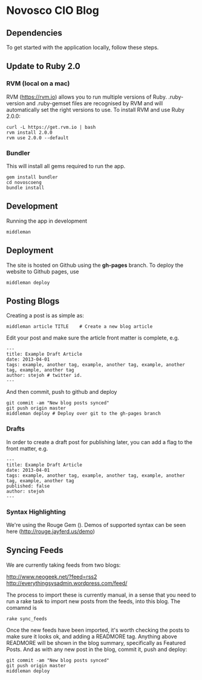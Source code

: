 # Novosco CIO Blog

## Dependencies

To get started with the application locally, follow these steps.

## Update to Ruby 2.0

### RVM (local on a mac)

RVM (https://rvm.io) allows you to run multiple versions of Ruby.  .ruby-version and .ruby-gemset files are recognised by RVM and will automatically set the right versions to use.  To install RVM and use Ruby 2.0.0:

    curl -L https://get.rvm.io | bash
    rvm install 2.0.0
    rvm use 2.0.0 --default

### Bundler

This will install all gems required to run the app.

    gem install bundler
    cd novoscoeng
    bundle install

## Development

Running the app in development

    middleman

## Deployment

The site is hosted on Github using the **gh-pages** branch. To deploy the website to Github pages, use

    middleman deploy

## Posting Blogs

Creating a post is as simple as:

    middleman article TITLE    # Create a new blog article

Edit your post and make sure the article front matter is complete, e.g.

    ---
    title: Example Draft Article
    date: 2013-04-01
    tags: example, another tag, example, another tag, example, another tag, example, another tag
    author: stejoh # twitter id.
    ---

And then commit, push to github and deploy

    git commit -am "New blog posts synced"
    git push origin master
    middleman deploy # Deploy over git to the gh-pages branch

### Drafts

In order to create a draft post for publishing later, you can add a flag to the front matter, e.g.

    ---
    title: Example Draft Article
    date: 2013-04-01
    tags: example, another tag, example, another tag, example, another tag, example, another tag
    published: false
    author: stejoh
    ---

### Syntax Highlighting

We're using the Rouge Gem (). Demos of supported syntax can be seen here (http://rouge.jayferd.us/demo)

## Syncing Feeds

We are currently taking feeds from two blogs:

http://www.neogeek.net/?feed=rss2
http://everythingsysadmin.wordpress.com/feed/

The process to import these is currently manual, in a sense that you need to run a rake task to import new posts from the feeds, into this blog. The comamnd is

    rake sync_feeds

Once the new feeds have been imported, it's worth checking the posts to make sure it looks ok, and adding a READMORE tag. Anything above READMORE will be shown in the blog summary, specifically as Featured Posts.  And as with any new post in the blog, commit it, push and deploy:

    git commit -am "New blog posts synced"
    git push origin master
    middleman deploy

